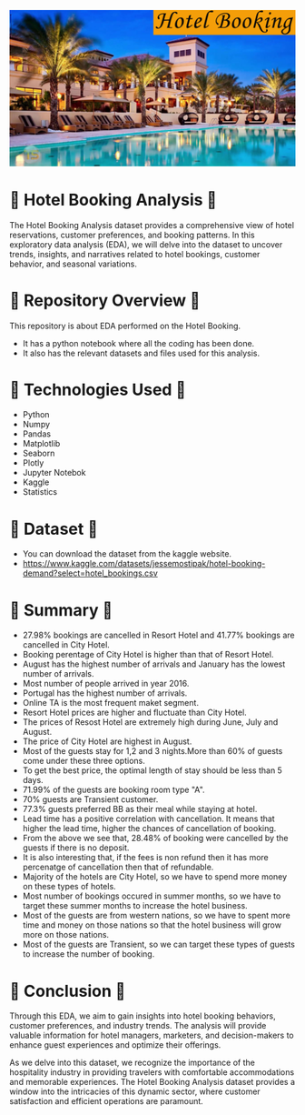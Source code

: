 ![Image Alt Text](https://github.com/GayasuddinMohd/Hotel-Booking-Analysis/blob/main/Hotel%20Booking%20Image.jpeg?raw=true)

# 🌼  Hotel Booking Analysis  🌼
The Hotel Booking Analysis dataset provides a comprehensive view of hotel reservations, customer preferences, and booking patterns. In this exploratory data analysis (EDA), we will delve into the dataset to uncover trends, insights, and narratives related to hotel bookings, customer behavior, and seasonal variations.

# 🌼  Repository Overview  🌼
This repository is about EDA performed on the Hotel Booking.
   - It has a python notebook where all the coding has been done.
   - It also has the relevant datasets and files used for this analysis.

# 🌼  Technologies Used  🌼
* Python
* Numpy
* Pandas
* Matplotlib
* Seaborn
* Plotly
* Jupyter Notebok
* Kaggle
* Statistics

# 🌼  Dataset  🌼
* You can download the dataset from the kaggle website.
* https://www.kaggle.com/datasets/jessemostipak/hotel-booking-demand?select=hotel_bookings.csv

# 🌼  Summary  🌼
* 27.98% bookings are cancelled in Resort Hotel and 41.77% bookings are cancelled in City Hotel.
* Booking perentage of City Hotel is higher than that of Resort Hotel.
* August has the highest number of arrivals and January has the lowest number of arrivals.
* Most number of people arrived in year 2016.
* Portugal has the highest number of arrivals.
* Online TA is the most frequent maket segment.
* Resort Hotel prices are higher and fluctuate than City Hotel.
* The prices of Resost Hotel are extremely high during June, July and August.
* The price of City Hotel are highest in August.
* Most of the guests stay for 1,2 and 3 nights.More than 60% of guests come under these three options.
* To get the best price, the optimal length of stay should be less than 5 days.
* 71.99% of the guests are booking room type "A".
* 70% guests are Transient customer.
* 77.3% guests preferred BB as their meal while staying at hotel.
* Lead time has a positive correlation with cancellation. It means that higher the lead time, higher the chances of cancellation of booking.
* From the above we see that, 28.48% of booking were cancelled by the guests if there is no deposit.
* It is also interesting that, if the fees is non refund then it has more percenatge of cancellation then that of refundable.
* Majority of the hotels are City Hotel, so we have to spend more money on these types of hotels.
* Most number of bookings occured in summer months, so we have to target these summer months to increase the hotel business.
* Most of the guests are from western nations, so we have to spent more time and money on those nations so that the hotel business will grow more on those nations.
* Most of the guests are Transient, so we can target these types of guests to increase the number of booking.

# 🌼  Conclusion  🌼
Through this EDA, we aim to gain insights into hotel booking behaviors, customer preferences, and industry trends. The analysis will provide valuable information for hotel managers, marketers, and decision-makers to enhance guest experiences and optimize their offerings.

As we delve into this dataset, we recognize the importance of the hospitality industry in providing travelers with comfortable accommodations and memorable experiences. The Hotel Booking Analysis dataset provides a window into the intricacies of this dynamic sector, where customer satisfaction and efficient operations are paramount.




